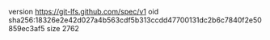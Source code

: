 version https://git-lfs.github.com/spec/v1
oid sha256:18326e2e42d027a4b563cdf5b313ccdd47700131dc2b6c7840f2e50859ec3af5
size 2762
